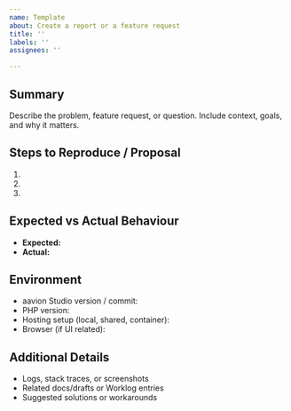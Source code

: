 ```yaml
---
name: Template
about: Create a report or a feature request
title: ''
labels: ''
assignees: ''

---
```


## Summary
Describe the problem, feature request, or question. Include context, goals, and why it matters.

## Steps to Reproduce / Proposal
1. 
2. 
3. 

## Expected vs Actual Behaviour
- **Expected:**
- **Actual:**

## Environment
- aavion Studio version / commit:
- PHP version:
- Hosting setup (local, shared, container):
- Browser (if UI related):

## Additional Details
- Logs, stack traces, or screenshots
- Related docs/drafts or Worklog entries
- Suggested solutions or workarounds
